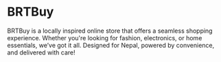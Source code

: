 # BRTBuy
BRTBuy is a locally inspired online store that offers a seamless shopping experience. Whether you're looking for fashion, electronics, or home essentials, we’ve got it all. Designed for Nepal, powered by convenience, and delivered with care!
